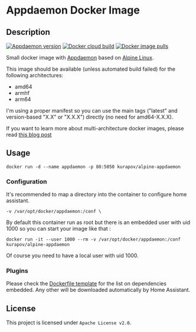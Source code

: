 # Appdaemon Docker Image

## Description

[![Appdaemon version](https://img.shields.io/github/v/tag/2sheds/alpine-appdaemon?label=appdaemon&logo=python&logoColor=white)](https://github.com/home-assistant/appdaemon)
[![Docker cloud build](https://img.shields.io/docker/cloud/build/kurapov/alpine-appdaemon?logo=docker&logoColor=white)](https://hub.docker.com/r/kurapov/alpine-appdaemon/builds)
[![Docker image pulls](https://img.shields.io/docker/pulls/kurapov/alpine-appdaemon?logo=docker&logoColor=white)](https://hub.docker.com/r/kurapov/alpine-appdaemon)

Small docker image with [Appdaemon](https://github.com/home-assistant/appdaemon) based on [Alpine Linux](https://hub.docker.com/_/alpine/).

This image should be available (unless automated build failed) for the following architectures:
 * amd64
 * armhf
 * arm64

I'm using a proper manifest so you can use the main tags ("latest" and version-based "X.X" or "X.X.X") directly (no need for amd64-X.X.X).

If you want to learn more about multi-architecture docker images, please read [this blog post](https://blog.slucas.fr/series/multi-architecture-docker-image/)

## Usage

```
docker run -d --name appdaemon -p 80:5050 kurapov/alpine-appdaemon
```

### Configuration

It's recommended to map a directory into the container to configure home assistant.

```
-v /var/opt/docker/appdaemon:/conf \
```

By default this container run as root but there is an embedded user with uid 1000 so you can start your image like that :

```
docker run -it --user 1000 --rm -v /var/opt/docker/appdaemon:/conf kurapov/alpine-appdaemon
```

Of course you need to have a local user with uid 1000.

### Plugins

Please check the [Dockerfile template](Dockerfile.template) for the list on dependencies embedded. Any other will be downloaded automatically by Home Assistant.

## License
This project is licensed under `Apache License v2.0`.
